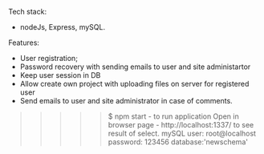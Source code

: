 Tech stack:
- nodeJs, Express, mySQL.

Features:
- User registration;
- Password recovery with sending emails to user and site administartor
- Keep user session in DB
- Allow create own project with uploading files on server for registered user
- Send emails to user and site administrator in case of comments.


>>>>> $ npm start  -  to run application
>>>>> Open in browser page - http://localhost:1337/ to see result of select.
>>>>> mySQL user: root@localhost  password: 123456 database:'newschema'
